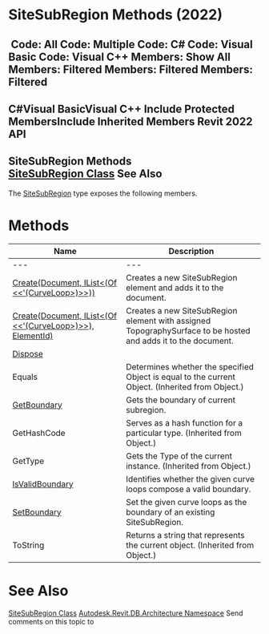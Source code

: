 # SiteSubRegion Methods (2022)

﻿
 Code: All Code: Multiple Code: C# Code: Visual Basic Code: Visual C++  Members: Show All Members: Filtered Members: Filtered Members: Filtered   
---  
C#Visual BasicVisual C++
Include Protected MembersInclude Inherited Members
Revit 2022 API  
---  
SiteSubRegion Methods  
[SiteSubRegion Class](98cf9a80-873e-3703-5a95-a87672adf383.md "SiteSubRegion Class") See Also  
---  
The [SiteSubRegion](98cf9a80-873e-3703-5a95-a87672adf383.md "SiteSubRegion Class") type exposes the following members.
# Methods
| Name | Description |
| --- | --- |
| --- | --- | --- |
| [Create(Document, IList<(Of <<'(CurveLoop>)>>))](b36074d6-01c1-805f-decc-153ead9a31a2.md "Create Method \(Document, IList\(CurveLoop\)\)") | Creates a new SiteSubRegion element and adds it to the document. |
| [Create(Document, IList<(Of <<'(CurveLoop>)>>), ElementId)](d90fac55-8593-6a6a-d3ad-ff39aace9785.md "Create Method \(Document, IList\(CurveLoop\), ElementId\)") | Creates a new SiteSubRegion element with assigned TopographySurface to be hosted and adds it to the document. |
| [Dispose](2591e1a5-1dc1-0381-4a5a-3842591b8986.md "Dispose Method") |
| Equals | Determines whether the specified Object is equal to the current Object. (Inherited from Object.) |
| [GetBoundary](44b8d6bc-8903-1a37-f5a4-53b239d744d8.md "GetBoundary Method") | Gets the boundary of current subregion. |
| GetHashCode | Serves as a hash function for a particular type.  (Inherited from Object.) |
| GetType | Gets the Type of the current instance. (Inherited from Object.) |
| [IsValidBoundary](3013294c-0670-b5b5-8ff3-2552e0b76750.md "IsValidBoundary Method") | Identifies whether the given curve loops compose a valid boundary. |
| [SetBoundary](9917625e-bbad-b783-5b36-9f1865fd4b14.md "SetBoundary Method") | Set the given curve loops as the boundary of an existing SiteSubRegion. |
| ToString | Returns a string that represents the current object. (Inherited from Object.) |

# See Also
[SiteSubRegion Class](98cf9a80-873e-3703-5a95-a87672adf383.md "SiteSubRegion Class")
[Autodesk.Revit.DB.Architecture Namespace](720f0c58-cb2b-4f13-374a-7348ed0a1cd3.md "Autodesk.Revit.DB.Architecture Namespace")
Send comments on this topic to 